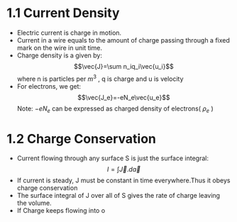 # 1.1 Current Density

* Electric current is charge in motion. 
* Current in a wire equals to the amount of charge passing through a fixed mark on the wire in unit time.
* Charge density is a given by:
$$\vec{J}=\sum n_iq_i\vec{u_i}$$ where n is particles per $m^3$ , q is charge and u is velocity
* For electrons, we get:
$$\vec{J_e}=-eN_e\vec{u_e}$$
Note: $-eN_e$ can be expressed as charged density of electrons( $\rho_e$ )

# 1.2 Charge Conservation
* Current flowing through any surface S is just the surface integral:
$$I=\int \vec{J}.d\vec{a}$$
* If current is steady, J must be constant in time everywhere.Thus it obeys charge conservation
* The surface integral of J over all of S gives the rate of charge leaving the volume.
* If Charge keeps flowing into o